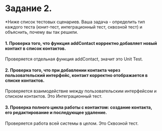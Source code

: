 # Задание 2.
*Ниже список тестовых сценариев. Ваша задача - определить тип каждого теста (юнит-тест, интеграционный тест, сквозной тест) и объяснить, почему вы так решили.

#### 1. Проверка того, что функция addContact корректно добавляет новый контакт в список контактов.
Проверяется отдельная функция addContact, значит это Unit Test.

#### 2. Проверка того, что при добавлении контакта через пользовательский интерфейс, контакт корректно отображается в списке контактов.
Проверяется взаимодействие между пользовательским интерфейсом и списком контактов. Это Интеграционный тест.

#### 3. Проверка полного цикла работы с контактом: создание контакта, его редактирование и последующее удаление.
Проверяется работа всей системы в целом. Это Сквозной тест.
